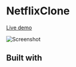 # NetflixClone
[Live demo](https://netflix-clone-laczeek.vercel.app/auth)

![Screenshot](https://postimg.cc/t7FHRsHP)

## Built with
